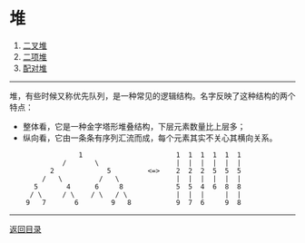 # 堆
 1. [二叉堆](06-A.md)
 2. [二项堆](06-B.md)
 3. [配对堆](06-C.md)

___
堆，有些时候又称优先队列，是一种常见的逻辑结构。名字反映了这种结构的两个特点：

 * 整体看，它是一种金字塔形堆叠结构，下层元素数量比上层多；
 * 纵向看，它由一条条有序列汇流而成，每个元素其实不关心其横向关系。

```
	             1                       1  1  1  1  1  1
	         /       \                   |  |  |  |  |  |
	      2             5         <=>    2  2  2  5  5  5
	    /   \         /   \              |  |  |  |  |  |
	  5       4      6     8             5  5  4  6  8  8
	 / \     / \    / \   / \            |  |  |     |  |
	9   7       6        9   8           9  7  6     9  8
```

---
[返回目录](../index.md)
